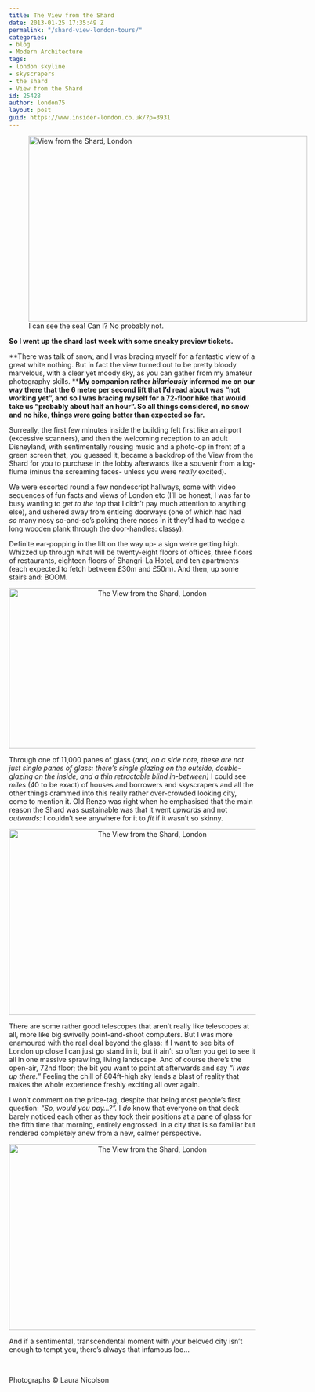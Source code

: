 ```yaml
---
title: The View from the Shard
date: 2013-01-25 17:35:49 Z
permalink: "/shard-view-london-tours/"
categories:
- blog
- Modern Architecture
tags:
- london skyline
- skyscrapers
- the shard
- View from the Shard
id: 25428
author: london75
layout: post
guid: https://www.insider-london.co.uk/?p=3931
---
```


<figure id="attachment_3934" style="width: 569px" class="wp-caption aligncenter"><a href="/shard-view-london-tours/" rel="attachment wp-att-3934"><img class="size-full wp-image-3934 " alt="View from the Shard, London" src="/wp-content/uploads/2013/01/Shard3.jpg" width="569" height="379" /></a><figcaption class="wp-caption-text">I can see the sea! Can I? No probably not. </figcaption></figure>

**So I went up the shard last week with some sneaky preview tickets.**

**There was talk of snow, and I was bracing myself for a fantastic view of a great white nothing. But in fact the view turned out to be pretty bloody marvelous, with a clear yet moody sky, as you can gather from my amateur photography skills. ****My companion rather _hilariously_ informed me on our way there that the 6 metre per second lift that I&#8217;d read about was &#8220;not working yet&#8221;, and so I was bracing myself for a 72-floor hike that would take us &#8220;probably about half an hour&#8221;. So all things considered, no snow and no hike, things were going better than expected so far.**

Surreally, the first few minutes inside the building felt first like an airport (excessive scanners), and then the welcoming reception to an adult Disneyland, with sentimentally rousing music and a photo-op in front of a green screen that, you guessed it, became a backdrop of the View from the Shard for you to purchase in the lobby afterwards like a souvenir from a log-flume (minus the screaming faces- unless you were _really_ excited).

We were escorted round a few nondescript hallways, some with video sequences of fun facts and views of London etc (I&#8217;ll be honest, I was far to busy wanting to _get to the top_ that I didn&#8217;t pay much attention to anything else), and ushered away from enticing doorways (one of which had had _so_ many nosy so-and-so&#8217;s poking there noses in it they&#8217;d had to wedge a long wooden plank through the door-handles: classy).

Definite ear-popping in the lift on the way up- a sign we&#8217;re getting high. Whizzed up through what will be twenty-eight floors of offices, three floors of restaurants, eighteen floors of Shangri-La Hotel, and ten apartments (each expected to fetch between £30m and £50m). And then, up some stairs and: BOOM.

<p style="text-align: center;">
  <a href="/shard-view-london-tours/" rel="attachment wp-att-3935"><img class="aligncenter size-full wp-image-3935" alt="The View from the Shard, London" src="/wp-content/uploads/2013/01/Shard1.jpg" width="569" height="327" /></a>
</p>

Through one of 11,000 panes of glass (_and, on a side note, these are not just single panes of glass: there&#8217;s single glazing on the outside, double-glazing on the inside, and a thin retractable blind in-between)_ I could see _miles_ (40 to be exact) of houses and borrowers and skyscrapers and all the other things crammed into this really rather over-crowded looking city, come to mention it. Old Renzo was right when he emphasised that the main reason the Shard was sustainable was that it went _upwards_ and not _outwards:_ I couldn&#8217;t see anywhere for it to _fit_ if it wasn&#8217;t so skinny.

<p style="text-align: center;">
  <a href="/shard-view-london-tours/" rel="attachment wp-att-3950"><img class="aligncenter size-full wp-image-3950" alt="The View from the Shard, London" src="/wp-content/uploads/2013/01/Shard4.jpg" width="569" height="379" /></a>
</p>

There are some rather good telescopes that aren&#8217;t really like telescopes at all, more like big swivelly point-and-shoot computers. But I was more enamoured with the real deal beyond the glass: if I want to see bits of London up close I can just go stand in it, but it ain&#8217;t so often you get to see it all in one massive sprawling, living landscape. And of course there&#8217;s the open-air, 72nd floor; the bit you want to point at afterwards and say _&#8220;I was up there._&#8221; Feeling the chill of 804ft-high sky lends a blast of reality that makes the whole experience freshly exciting all over again.

I won&#8217;t comment on the price-tag, despite that being most people&#8217;s first question: _&#8220;So, would you pay&#8230;?&#8221;._ I _do_ know that everyone on that deck barely noticed each other as they took their positions at a pane of glass for the fifth time that morning, entirely engrossed  in a city that is so familiar but rendered completely anew from a new, calmer perspective.

<p style="text-align: center;">
  <a href="/shard-view-london-tours/" rel="attachment wp-att-3959"><img class="aligncenter size-full wp-image-3959" alt="The View from the Shard, London" src="/wp-content/uploads/2013/01/IMG_1144.jpg" width="569" height="379" /></a>
</p>

And if a sentimental, transcendental moment with your beloved city isn&#8217;t enough to tempt you, there&#8217;s always that infamous loo&#8230;

&nbsp;

Photographs © Laura Nicolson
